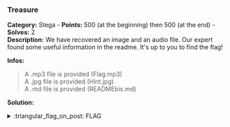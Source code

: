 ### Treasure
**Category:** Stega - **Points:** 500 (at the beginning) then 500 (at the end) - **Solves:** 2  
**Description:** We have recovered an image and an audio file. Our expert found some useful information in the readme. It's up to you to find the flag!  

**Infos:**
> A .mp3 file is provided (Flag.mp3)  
> A .jpg file is provided (Hint.jpg)  
> A .md file is provided (READMEbis.md)

**Solution:**  


<details>
  <summary>:triangular_flag_on_post: FLAG</summary>

  ```
  dvCTF{}
  ```
</details>
